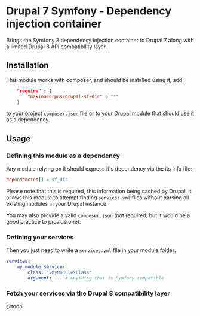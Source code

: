 # Drupal 7 Symfony - Dependency injection container

Brings the Symfony 3 dependency injection container to Drupal 7 along with
a limited Drupal 8 API compatibility layer.

## Installation

This module works with composer, and should be installed using it, add:

```json
    "require" : {
        "makinacorpus/drupal-sf-dic" : "*"
    }
```

to your project ```composer.json``` file or to your Drupal module that
should use it as a dependency.

## Usage

### Defining this module as a dependency

Any module relying on it should express it's dependency via the its info file:

```ini
dependencies[] = sf_dic
```

Please note that this is required, this information being cached by Drupal, it
allows this module to attempt finding ```services.yml``` files without parsing
all existing modules in your Drupal instance.

You may also provide a valid ```composer.json``` (not required, but it would
be a good practice to provide one).

### Defining your services

Then you just need to write a ```services.yml``` file in your module folder:

```yaml
services:
    my_module_service:
        class: "\MyModule\Class"
        argument: ... # Anything that is Symfony compatible
```

### Fetch your services via the Drupal 8 compatibility layer

@todo

